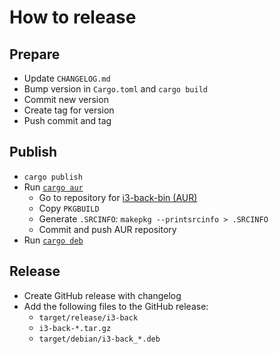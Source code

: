 # How to release

## Prepare

- Update `CHANGELOG.md`
- Bump version in `Cargo.toml` and `cargo build`
- Commit new version
- Create tag for version
- Push commit and tag

## Publish

- `cargo publish`
- Run [`cargo aur`](https://crates.io/crates/cargo-aur)
  - Go to repository for [i3-back-bin (AUR)](https://aur.archlinux.org/packages/i3-back-bin)
  - Copy `PKGBUILD`
  - Generate `.SRCINFO`: `makepkg --printsrcinfo > .SRCINFO`
  - Commit and push AUR repository
- Run [`cargo deb`](https://crates.io/crates/cargo-deb)

## Release

- Create GitHub release with changelog
- Add the following files to the GitHub release:
  - `target/release/i3-back`
  - `i3-back-*.tar.gz`
  - `target/debian/i3-back_*.deb`
